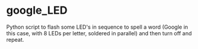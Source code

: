 # google_LED
Python script to flash some LED's in sequence to spell a word (Google in this case, with 8 LEDs per letter, soldered in parallel) and then turn off and repeat.
